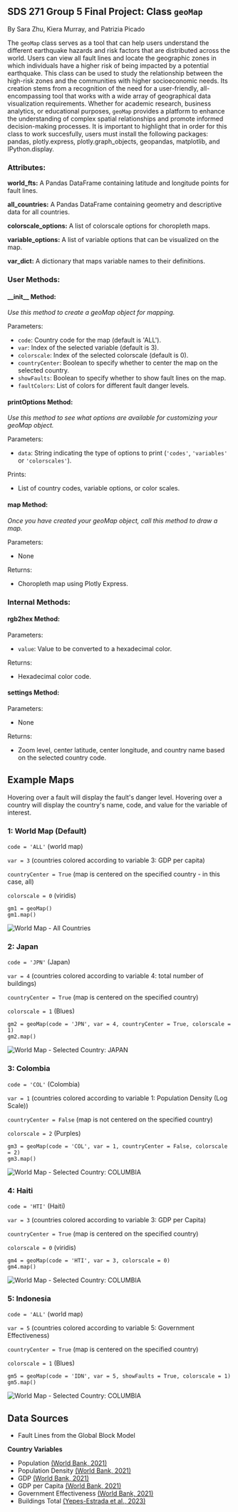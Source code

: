 ## SDS 271 Group 5 Final Project: Class `geoMap`
By Sara Zhu, Kiera Murray, and Patrizia Picado

The `geoMap` class serves as a tool that can help users understand the different earthquake hazards and risk factors that are distributed across the world. Users can view all fault lines and locate the geographic zones in which individuals have a higher risk of being impacted by a potential earthquake. This class can be used to study the relationship between the high-risk zones and the communities with higher socioeconomic needs. Its creation stems from a recognition of the need for a user-friendly, all-encompassing tool that works with a wide array of geographical data visualization requirements. Whether for academic research, business analytics, or educational purposes, `geoMap` provides a platform to enhance the understanding of complex spatial relationships and promote informed decision-making processes. It is important to highlight that in order for this class to work succesfully, users must install the following packages: pandas, plotly.express, plotly.graph_objects, geopandas, matplotlib, and IPython.display. 


### Attributes:

**world_fts:** A Pandas DataFrame containing latitude and longitude points for fault lines.

**all_countries:** A Pandas DataFrame containing geometry and descriptive data for all countries.

**colorscale_options:** A list of colorscale options for choropleth maps.

**variable_options:** A list of variable options that can be visualized on the map.

**var_dict:** A dictionary that maps variable names to their definitions.


### User Methods:

#### \_\_init\_\_ Method:
*Use this method to create a geoMap object for mapping.*

Parameters:
  - `code`: Country code for the map (default is 'ALL').
  - `var`: Index of the selected variable (default is 3).
  - `colorscale`: Index of the selected colorscale (default is 0).
  - `countryCenter`: Boolean to specify whether to center the map on the selected country.
  - `showFaults`: Boolean to specify whether to show fault lines on the map.
  - `faultColors`: List of colors for different fault danger levels.

#### printOptions Method:
*Use this method to see what options are available for customizing your geoMap object.*

Parameters:
  - `data`: String indicating the type of options to print (`'codes'`, `'variables'` or `'colorscales'`).

Prints:
  - List of country codes, variable options, or color scales.

#### map Method:
*Once you have created your geoMap object, call this method to draw a map.*

Parameters:
 - None

Returns:
 - Choropleth map using Plotly Express.

### Internal Methods:

#### rgb2hex Method:

Parameters:
  - `value`: Value to be converted to a hexadecimal color.

Returns:
  - Hexadecimal color code.

#### settings Method:

Parameters:
 - None

Returns:
 - Zoom level, center latitude, center longitude, and country name based on the selected country code.


## Example Maps
Hovering over a fault will display the fault's danger level. Hovering over a country will display the country's name, code, and value for the variable of interest.

### 1: World Map (Default)

`code = 'ALL'` (world map)

`var = 3` (countries colored according to variable 3: GDP per capita)

`countryCenter = True` (map is centered on the specified country - in this case, all)

`colorscale = 0` (viridis)

```
gm1 = geoMap()
gm1.map()
```

![World Map - All Countries](https://github.com/sazhu24/SDS271-G5-Package/blob/main/plots/map1.png)


### 2: Japan

`code = 'JPN'` (Japan)

`var = 4` (countries colored according to variable 4: total number of buildings)

`countryCenter = True` (map is centered on the specified country)

`colorscale = 1` (Blues)

```
gm2 = geoMap(code = 'JPN', var = 4, countryCenter = True, colorscale = 1)
gm2.map()
```

![World Map - Selected Country: JAPAN](https://github.com/sazhu24/SDS271-G5-Package/blob/main/plots/map2.png)


### 3: Colombia

`code = 'COL'` (Colombia)

`var = 1` (countries colored according to variable 1: Population Density (Log Scale))

`countryCenter = False` (map is not centered on the specified country)

`colorscale = 2` (Purples)

```
gm3 = geoMap(code = 'COL', var = 1, countryCenter = False, colorscale = 2)
gm3.map()
```

![World Map - Selected Country: COLUMBIA](https://github.com/sazhu24/SDS271-G5-Package/blob/main/plots/map3.png)


### 4: Haiti

`code = 'HTI'` (Haiti)

`var = 3` (countries colored according to variable 3: GDP per Capita)

`countryCenter = True` (map is centered on the specified country)

`colorscale = 0` (viridis)

```
gm4 = geoMap(code = 'HTI', var = 3, colorscale = 0)
gm4.map()
```

![World Map - Selected Country: COLUMBIA](https://github.com/sazhu24/SDS271-G5-Package/blob/main/plots/map4.png)


### 5: Indonesia

`code = 'ALL'` (world map)

`var = 5` (countries colored according to variable 5: Government Effectiveness)

`countryCenter = True` (map is centered on the specified country)

`colorscale = 1` (Blues)

```
gm5 = geoMap(code = 'IDN', var = 5, showFaults = True, colorscale = 1)
gm5.map()
```

![World Map - Selected Country: COLUMBIA](https://github.com/sazhu24/SDS271-G5-Package/blob/main/plots/map5.png)




## Data Sources

  - Fault Lines from the Global Block Model

**Country Variables**

  - Population [(World Bank, 2021)](https://data.worldbank.org/indicator/SP.POP.TOTL)
  - Population Density [(World Bank, 2021)](https://data.worldbank.org/indicator/EN.POP.DNST)
  - GDP [(World Bank, 2021)](https://data.worldbank.org/indicator/NY.GDP.MKTP.CD)
  - GDP per Capita [(World Bank, 2021)](https://data.worldbank.org/indicator/NY.GDP.PCAP.CD)
  - Government Effectiveness [(World Bank, 2021)](https://data.worldbank.org/indicator/GE.PER.RNK)
  - Buildings Total [(Yepes-Estrada et al., 2023)](https://github.com/gem/global_exposure_model/blob/main/World/Exposure_Adm0_Summary.csv)


